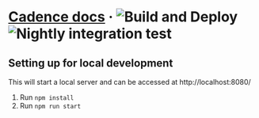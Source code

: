 # [Cadence docs](https://cadenceworkflow.io) &middot; ![Build and Deploy](https://github.com/uber/cadence-docs/workflows/Build%20and%20Deploy/badge.svg) ![Nightly integration test](https://github.com/uber/cadence-docs/workflows/Nightly%20integration%20test/badge.svg)

## Setting up for local development
This will start a local server and can be accessed at http://localhost:8080/
1. Run `npm install`
2. Run `npm run start`
